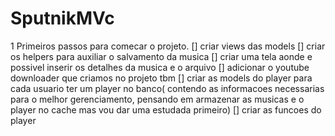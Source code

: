 # SputnikMVc

1 Primeiros passos para comecar o projeto.
[] criar views das models
[] criar os helpers para auxiliar o salvamento da musica
[] criar uma tela aonde e possivel inserir os detalhes da musica e o arquivo
[] adicionar o youtube downloader que criamos no projeto tbm
[] criar as models do player para cada usuario ter um player no banco(
contendo as informacoes necessarias para o melhor gerenciamento, pensando em armazenar as musicas e o player no cache mas vou dar uma estudada primeiro)
[] criar as funcoes do player
